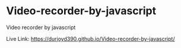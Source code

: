 # Video-recorder-by-javascript
Video recorder by javascript


Live Link: https://durjoyd390.github.io/Video-recorder-by-javascript/
